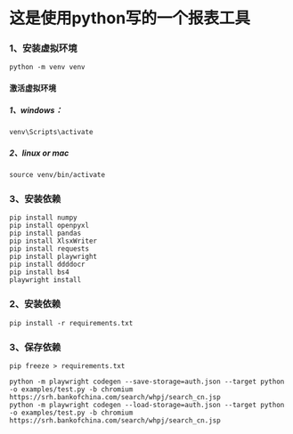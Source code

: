 # 这是使用python写的一个报表工具

### 1、安装虚拟环境

```shell
python -m venv venv
```

#### 激活虚拟环境
##### 1、windows：
```shell
venv\Scripts\activate
```

##### 2、linux or mac
```shell
source venv/bin/activate
```

### 3、安装依赖
```shell
pip install numpy
pip install openpyxl
pip install pandas
pip install XlsxWriter
pip install requests
pip install playwright
pip install ddddocr
pip install bs4
playwright install
```

### 2、安装依赖
```shell
pip install -r requirements.txt
```

### 3、保存依赖
```shell
pip freeze > requirements.txt
```

```shell
python -m playwright codegen --save-storage=auth.json --target python -o examples/test.py -b chromium https://srh.bankofchina.com/search/whpj/search_cn.jsp
python -m playwright codegen --load-storage=auth.json --target python -o examples/test.py -b chromium https://srh.bankofchina.com/search/whpj/search_cn.jsp
```